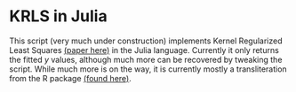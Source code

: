 # KRLS in Julia

This script (very much under construction) implements Kernel Regularized Least Squares [(paper here)](http://www.stanford.edu/~jhain/Paper/PA2014a.pdf) in the Julia language. Currently it only returns the fitted $y$ values, although much more can be recovered by tweaking the script. While much more is on the way, it is currently mostly a transliteration from the R package [(found here)](https://cran.r-project.org/web/packages/KRLS/).
